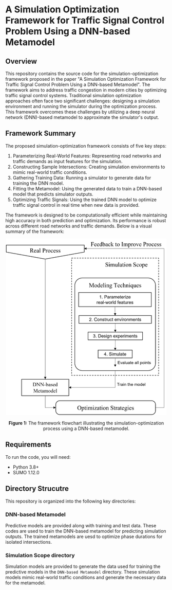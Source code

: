 # A Simulation Optimization Framework for Traffic Signal Control Problem Using a DNN-based Metamodel

## Overview
This repository contains the source code for the simulation-optimization framework proposed in the paper "A Simulation Optimization Framework for Traffic Signal Control Problem Using a DNN-based Metamodel". The framework aims to address traffic congestion in modern cities by optimizing traffic signal control systems. Traditional simulation optimization approaches often face two significant challenges: designing a simulation environment and running the simulator during the optimization process. This framework overcomes these challenges by utilizing a deep neural network (DNN)-based metamodel to approximate the simulator's output.

## Framework Summary
The proposed simulation-optimization framework consists of five key steps:

1. Parameterizing Real-World Features: Representing road networks and traffic demands as input features for the simulation.
2. Constructing Sample Intersections: Creating simulation environments to mimic real-world traffic conditions.
3. Gathering Training Data: Running a simulator to generate data for training the DNN model.
4. Fitting the Metamodel: Using the generated data to train a DNN-based model that predicts simulator outputs.
5. Optimizing Traffic Signals: Using the trained DNN model to optimize traffic signal control in real time when new data is provided.

The framework is designed to be computationally efficient while maintaining high accuracy in both prediction and optimization. Its performance is robust across different road networks and traffic demands. Below is a visual summary of the framework:

<p align="center">
  <img src="figures/proposed_framework.png" alt="Framework Diagram" width="500"/>
  <figcaption style="text-align: center;"><strong>Figure 1:</strong> The framework flowchart illustrating the simulation-optimization process using a DNN-based metamodel.</figcaption>
</p>

## Requirements
To run the code, you will need:
* Python 3.8+
* SUMO 1.12.0


## Directory Strucutre

This repository is organized into the following key directories:

### DNN-based Metamodel
Predictive models are provided along with training and test data. These codes are used to train the DNN-based metamodel for predicting simulation outputs. The trained metamodels are uesd to optimize phase durations for isolated intersections.

### Simulation Scope directory
Simulation models are provided to generate the data used for training the predictive models in the `DNN-based Metamodel` directory. These simulation models mimic real-world traffic conditions and generate the necessary data for the metamodel.

